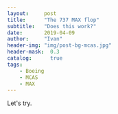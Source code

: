 ```yaml
---
layout:     post
title:      "The 737 MAX flop"
subtitle:   "Does this work?"
date:       2019-04-09
author:     "Ivan"
header-img: "img/post-bg-mcas.jpg"
header-mask:  0.3
catalog:      true
tags:
    - Boeing
    - MCAS
    - MAX
---
```


Let's try.
